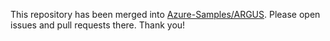 This repository has been merged into [Azure-Samples/ARGUS](https://github.com/Azure-Samples/ARGUS.git).
Please open issues and pull requests there. Thank you!